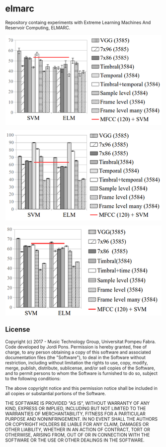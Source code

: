 # elmarc
Repository containg experiments with Extreme Learning Machines And Reservoir Computing, ELMARC.

<p align="center"><img src="img/GTZAN3500.png" height="290"></p>
<p align="center"><img src="img/Ball3500.png" height="290"></p>
<p align="center"><img src="img/us8k3500.png" height="290"></p>


## License
Copyright (c) 2017 - Music Technology Group, Universitat Pompeu Fabra. Code developed by Jordi Pons.
Permission is hereby granted, free of charge, to any person obtaining a copy of this software and associated documentation files (the "Software"), to deal in the Software without restriction, including without limitation the rights to use, copy, modify, merge, publish, distribute, sublicense, and/or sell copies of the Software, and to permit persons to whom the Software is furnished to do so, subject to the following conditions:

The above copyright notice and this permission notice shall be included in all copies or substantial portions of the Software.

THE SOFTWARE IS PROVIDED "AS IS", WITHOUT WARRANTY OF ANY KIND, EXPRESS OR IMPLIED, INCLUDING BUT NOT LIMITED TO THE WARRANTIES OF MERCHANTABILITY, FITNESS FOR A PARTICULAR PURPOSE AND NONINFRINGEMENT. IN NO EVENT SHALL THE AUTHORS OR COPYRIGHT HOLDERS BE LIABLE FOR ANY CLAIM, DAMAGES OR OTHER LIABILITY, WHETHER IN AN ACTION OF CONTRACT, TORT OR OTHERWISE, ARISING FROM, OUT OF OR IN CONNECTION WITH THE SOFTWARE OR THE USE OR OTHER DEALINGS IN THE SOFTWARE.
